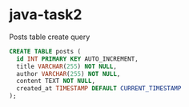 # java-task2

Posts table create query

```sql
CREATE TABLE posts (
  id INT PRIMARY KEY AUTO_INCREMENT,
  title VARCHAR(255) NOT NULL,
  author VARCHAR(255) NOT NULL,
  content TEXT NOT NULL,
  created_at TIMESTAMP DEFAULT CURRENT_TIMESTAMP
);

```
